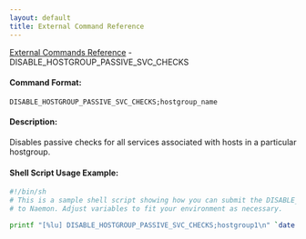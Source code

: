```yaml
---
layout: default
title: External Command Reference
---
```


<!--
************************************************
* AUTO GENERATED PAGE - USE ./update SCRIPT
************************************************
-->

<span class="glyphicon glyphicon-arrow-up"></span><a href="index.html"> External Commands Reference</a> - DISABLE_HOSTGROUP_PASSIVE_SVC_CHECKS<br>

#### Command Format:

`DISABLE_HOSTGROUP_PASSIVE_SVC_CHECKS;hostgroup_name`

#### Description:

Disables passive checks for all services associated with hosts in a particular hostgroup.

#### Shell Script Usage Example:

```sh
#!/bin/sh
# This is a sample shell script showing how you can submit the DISABLE_HOSTGROUP_PASSIVE_SVC_CHECKS command
# to Naemon. Adjust variables to fit your environment as necessary.

printf "[%lu] DISABLE_HOSTGROUP_PASSIVE_SVC_CHECKS;hostgroup1\n" `date +%s` > /var/lib/naemon/naemon.cmd
```
